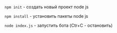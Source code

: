 `npm init` - создать новый проект node js

`npm install` - установить пакеты node js

`node index.js` - запустить бота (Ctr+C - остановить)